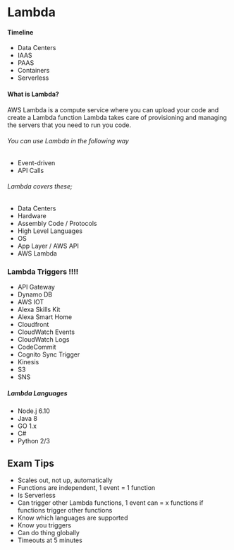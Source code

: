 # Lambda

#### Timeline 
* Data Centers 
* IAAS
* PAAS
* Containers 
* Serverless


#### What is Lambda?
AWS Lambda is a compute service where you can upload your code and create a Lambda function
Lambda takes care of provisioning and managing the servers that you need to run you code.

###### You can use Lambda in the following way 
* Event-driven  
* API Calls

###### Lambda covers these;
* Data Centers 
* Hardware 
* Assembly Code / Protocols 
* High Level Languages 
* OS
* App Layer / AWS API
* AWS Lambda 

### Lambda Triggers !!!! 
* API Gateway
* Dynamo DB
* AWS IOT 
* Alexa Skills Kit
* Alexa Smart Home 
* Cloudfront
* CloudWatch Events 
* CloudWatch Logs 
* CodeCommit
* Cognito Sync Trigger 
* Kinesis
* S3
* SNS

##### Lambda Languages 
* Node.j 6.10
* Java 8 
* GO 1.x
* C#
* Python 2/3

## Exam Tips 
* Scales out, not up, automatically
* Functions are independent, 1 event = 1 function 
* Is Serverless 
* Can trigger other Lambda functions, 1 event can = x functions if functions trigger other functions 
* Know which languages are supported 
* Know you triggers 
* Can do thing globally 
* Timeouts at 5 minutes 















